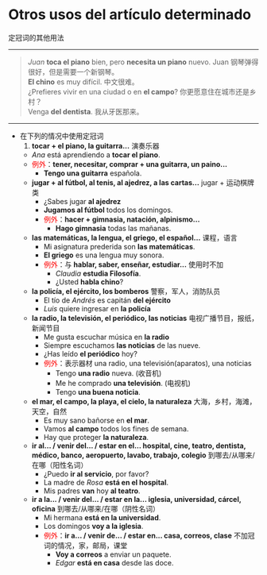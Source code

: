 # Otros usos del artículo determinado
定冠词的其他用法

-----

> *Juan* **toca el piano** bien, pero **necesita un piano** nuevo. Juan 钢琴弹得很好，但是需要一个新钢琴。<br>
> **El chino** es muy difícil. 中文很难。<br>
> ¿Prefieres vivir en una ciudad o en __el campo__? 你更愿意住在城市还是乡村？<br>
> Venga __del dentista__. 我从牙医那来。

-----

- 在下列的情况中使用定冠词
  1. **tocar + el piano, la guitarra...** 演奏乐器
    - *Ana* está aprendiendo a __tocar el piano__.
    - <font color='red'>例外</font>：**tener, necesitar, comprar + una guitarra, un paino...**
      - **Tengo una guitarra** española.
  * **jugar + al fútbol, al tenis, al ajedrez, a las cartas...** jugar + 运动棋牌类
    - ¿Sabes jugar __al ajedrez__
    * **Jugamos al fútbol** todos los domingos.
    - <font color='red'>例外</font>：**hacer + gimnasia, natación, alpinismo...**
      - **Hago gimnasia** todas las mañanas.
  - **las matemáticas, la lengua, el griego, el español...** 课程，语言
    - Mi asignatura prederida son **las matemáticas**.
    - __El griego__ es una lengua muy sonora.
    - <font color='red'>例外</font>：与 **hablar, saber, enseñar, estudiar...** 使用时不加
      - _Claudia_ __estudia Filosofía__.
      - ¿Usted __habla chino__?
  - **la policía, el ejército, los bomberos** 警察，军人，消防队员
    - El  tío de _Andrés_ es capitán __del ejército__
    - _Luis_ quiere ingresar en __la policía__
  - **la radio, la televisión, el periódico, las noticias** 电视广播节目，报纸，新闻节目
    - Me gusta escuchar música en __la radio__
    - Siempre escuchamos __las noticias__ de las nueve.
    - ¿Has leído __el periódico__ hoy?
    - <font color='red'>例外</font>：表示器材 una radio, una televisión(aparatos), una noticias
      - Tengo __una radio__ nueva. (收音机)
      - Me he comprado __una televisión__. (电视机)
      - Tengo **una buena noticia**.
  - **el mar, el campo, la playa, el cielo, la naturaleza** 大海，乡村，海滩，天空，自然
    - Es muy sano bañorse en __el mar__.
    - Vamos __al campo__ todos los fines de semana.
    - Hay que proteger **la naturaleza**.
  - **ir al... / venir del... / estar en el... hospital, cine, teatro, dentista, médico, banco, aeropuerto, lavabo, trabajo, colegio** 到哪去/从哪来/在哪（阳性名词）
    - ¿Puedo __ir al servicio__, por favor?
    - La madre de _Rosa_ __está en el hospital__.
    - Mis padres __van__ hoy __al teatro__.
  - **ir a la... / venir del... / estar en la... iglesia, universidad, cárcel, oficina** 到哪去/从哪来/在哪（阴性名词）
    - Mi hermana **está en la universidad**.
    - Los domingos **voy a la iglesia**.
    - <font color='red'>例外</font>：**ir a... / venir de... / estar en... casa, correos, clase** 不加冠词的情况，家，邮局，课堂
      - __Voy a correos__ a enviar un paquete.
      - _Edgar_ __está en casa__ desde las doce.
